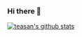 ### Hi there 👋
 [![teasan's github stats](https://github-readme-stats.vercel.app/api?username=mijosan)](https://github.com/anuraghazra/github-readme-stats)
<!--
**mijosan/mijosan** is a ✨ _special_ ✨ repository because its `README.md` (this file) appears on your GitHub profile.

Here are some ideas to get you started:

- 🔭 I’m currently working on ...
- 🌱 I’m currently learning ...
- 👯 I’m looking to collaborate on ...
- 🤔 I’m looking for help with ...
- 💬 Ask me about ...
- 📫 How to reach me: ...
- 😄 Pronouns: ...
- ⚡ Fun fact: ...
-->
